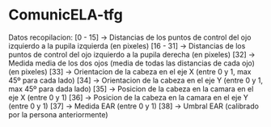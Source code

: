 # ComunicELA-tfg

Datos recopilacion:
[0 - 15] -> Distancias de los puntos de control del ojo izquierdo a la pupila izquierda (en pixeles)
[16 - 31] -> Distancias de los puntos de control del ojo izquierdo a la pupila derecha  (en pixeles)
[32] -> Medida media de los dos ojos (media de todas las distancias de cada ojo)        (en pixeles)
[33] -> Orientacion de la cabeza en el eje X        (entre 0 y 1, max 45º para cada lado)
[34] -> Orientacion de la cabeza en el eje Y        (entre 0 y 1, max 45º para dada lado)
[35] -> Posicion de la cabeza en la camara en el eje X        (entre 0 y 1)
[36] -> Posicion de la cabeza en la camara en el eje Y        (entre 0 y 1)
[37] -> Medida EAR      (entre 0 y 1)
[38] -> Umbral EAR      (calibrado por la persona anteriormente)


